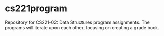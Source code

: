 # cs221program
Repository for CS221-02: Data Structures program assignments. The programs will iterate upon each other, focusing on creating a grade book.
